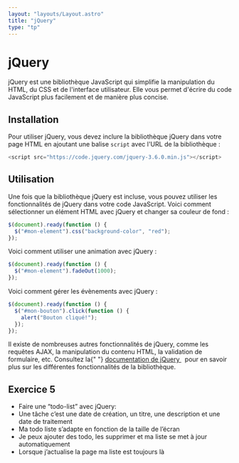 ```yaml
---
layout: "layouts/Layout.astro"
title: "jQuery"
type: "tp"
---
```


# jQuery

jQuery est une bibliothèque JavaScript qui simplifie la manipulation du
HTML, du CSS et de l'interface utilisateur. Elle vous permet d'écrire du
code JavaScript plus facilement et de manière plus concise.

## Installation

Pour utiliser jQuery, vous devez inclure la bibliothèque jQuery dans
votre page HTML en ajoutant une balise <code>script</code> avec l'URL de
la bibliothèque :

```js
<script src="https://code.jquery.com/jquery-3.6.0.min.js"></script>
```

## Utilisation

Une fois que la bibliothèque jQuery est incluse, vous pouvez utiliser
les fonctionnalités de jQuery dans votre code JavaScript. Voici comment
sélectionner un élément HTML avec jQuery et changer sa couleur de fond :

```js
$(document).ready(function () {
  $("#mon-element").css("background-color", "red");
});
```

Voici comment utiliser une animation avec jQuery :

```js
$(document).ready(function () {
  $("#mon-element").fadeOut(1000);
});
```

Voici comment gérer les évènements avec jQuery :

```js
$(document).ready(function () {
  $("#mon-bouton").click(function () {
    alert("Bouton cliqué!");
  });
});
```

Il existe de nombreuses autres fonctionnalités de jQuery, comme les
requêtes AJAX, la manipulation du contenu HTML, la validation de
formulaire, etc. Consultez la{" "}
<a href="https://api.jquery.com/" target="_blank">
documentation de jQuery
</a>
&nbsp; pour en savoir plus sur les différentes fonctionnalités de la
bibliothèque.

## Exercice 5

- Faire une “todo-list” avec jQuery:
- Une tâche c’est une date de création, un titre, une description et une date de traitement
- Ma todo liste s’adapte en fonction de la taille de l’écran
- Je peux ajouter des todo, les supprimer et ma liste se met à jour automatiquement
- Lorsque j’actualise la page ma liste est toujours là

